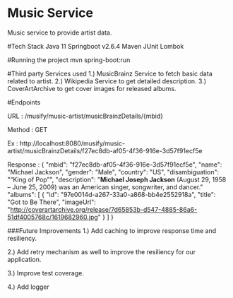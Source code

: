 # Music Service
Music service to provide artist data.

#Tech Stack
Java 11
Springboot v2.6.4
Maven
JUnit
Lombok

#Running the project
mvn spring-boot:run

#Third party Services used
1.) MusicBrainz Service to fetch basic data related to artist.
2.) Wikipedia Service to get detailed description.
3.) CoverArtArchive to get cover images for released albums.

#Endpoints

URL : /musify/music-artist/musicBrainzDetails/{mbid}

Method : GET

Ex : http://localhost:8080/musify/music-artist/musicBrainzDetails/f27ec8db-af05-4f36-916e-3d57f91ecf5e

Response :
{
"mbid": "f27ec8db-af05-4f36-916e-3d57f91ecf5e",
"name": "Michael Jackson",
"gender": "Male",
"country": "US",
"disambiguation": "“King of Pop”",
"description": "<b>Michael Joseph Jackson</b> (August 29, 1958 – June 25, 2009) was an American singer, songwriter, and dancer."
"albums": [
{
"id": "97e0014d-a267-33a0-a868-bb4e2552918a",
"title": "Got to Be There",
"imageUrl": "http://coverartarchive.org/release/7d65853b-d547-4885-86a6-51df4005768c/1619682960.jpg"
}
]
}


###Future Improvements
1.) Add caching to improve response time and resiliency.

2.) Add retry mechanism as well to improve the resiliency for our application.

3.) Improve test coverage.

4.) Add logger